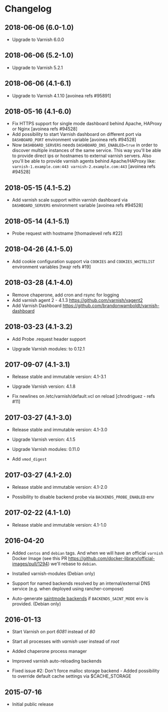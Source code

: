# Changelog

## 2018-06-06 (6.0-1.0)

- Upgrade to Varnish 6.0.0

## 2018-06-06 (5.2-1.0)

- Upgrade to Varnish 5.2.1

## 2018-06-06 (4.1-6.1)

- Upgrade to Varnish 4.1.10 [avoinea refs #95891]

## 2018-05-16 (4.1-6.0)

- Fix HTTPS support for single mode dashboard behind Apache, HAProxy or Nginx [avoinea refs #94528]
- Add possibility to start Varnish dashboard on different port via `DASHBOARD_PORT` environment variable [avoinea refs #94528]
- Now `DASHBOARD_SERVERS` needs `DASHBOARD_DNS_ENABLED=true` in order to discover multiple instances of the same service.
  This way you'll be able to provide direct ips or hostnames to external varnish servers.
  Also you'll be able to provide varnish agents behind Apache/HAProxy like: `varnish-1.example.com:443 varnish-2.example.com:443`
  [avoinea refs #94528]

## 2018-05-15 (4.1-5.2)

- Add varnish scale support within varnish dashboard via `DASHBOARD_SERVERS` environment variable [avoinea refs #94528]

## 2018-05-14 (4.1-5.1)

- Probe request with hostname [thomasleveil refs #22]

## 2018-04-26 (4.1-5.0)

- Add cookie configuration support via `COOKIES` and `COOKIES_WHITELIST` environment variables [twajr refs #19]

## 2018-03-28 (4.1-4.0)

- Remove chaperone, add cron and rsync for logging
- Add varnish agent 2  -  4.1.3  https://github.com/varnish/vagent2
- Add Varnish Dashboard https://github.com/brandonwamboldt/varnish-dashboard

## 2018-03-23 (4.1-3.2)

- Add Probe .request header support

- Upgrade Varnish modules: to 0.12.1

## 2017-09-07 (4.1-3.1)

- Release stable and immutable version: 4.1-3.1

- Upgrade Varnish version: 4.1.8

- Fix newlines on /etc/varnish/default.vcl on reload [chrodriguez - refs #11]

## 2017-03-27 (4.1-3.0)

- Release stable and immutable version: 4.1-3.0

- Upgrade Varnish version: 4.1.5

- Upgrade Varnish modules: 0.11.0

- Add `vmod_digest`

## 2017-03-27 (4.1-2.0)

- Release stable and immutable version: 4.1-2.0

- Possibility to disable backend probe via `BACKENDS_PROBE_ENABLED` env

## 2017-02-22 (4.1-1.0)

- Release stable and immutable version: 4.1-1.0

## 2016-04-20

- Added `centos` and `debian` tags. And when we will have an official `varnish`
  Docker Image (see this PR https://github.com/docker-library/official-images/pull/1294)
  we'll rebase to `debian`.

- Installed varnish-modules (Debian only)

- Support for named backends resolved by an internal/external DNS service (e.g. when deployed using rancher-compose)

- Auto-generate [saintmode backends](https://github.com/varnish/varnish-modules/blob/master/docs/saintmode.rst)
  if `BACKENDS_SAINT_MODE` env is provided. (Debian only)


## 2016-01-13

- Start Varnish on port *6081* instead of *80*

- Start all processes with *varnish* user instead of *root*

- Added chaperone process manager

- Improved varnish auto-reloading backends

- Fixed issue #2: Don't force malloc storage backend -
  Added possibility to override default cache settings via $CACHE_STORAGE

## 2015-07-16

- Initial public release
